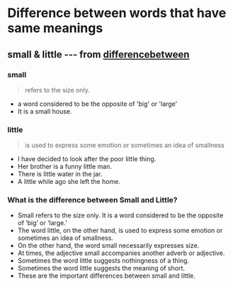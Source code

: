 # Difference between words that have same meanings

## small & little --- from [differencebetween](https://www.differencebetween.com/)
### small
> refers to the size only.
- a word considered to be the opposite of 'big' or 'large'
- It is a small house.

### little	
> is used to express some emotion or sometimes an idea of smallness
- I have decided to look after the poor little thing.
- Her brother is a funny little man.
- There is little water in the jar.
- A little while ago she left the home.

### What is the difference between Small and Little?
- Small refers to the size only. It is a word considered to be the opposite of ‘big’ or ‘large.’
- The word little, on the other hand, is used to express some emotion or sometimes an idea of smallness.
- On the other hand, the word small necessarily expresses size.
- At times, the adjective small accompanies another adverb or adjective.
- Sometimes the word little suggests nothingness of a thing.
- Sometimes the word little suggests the meaning of short.
- These are the important differences between small and little.
